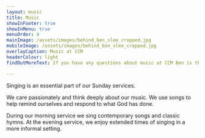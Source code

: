 ```yaml
---
layout: music
title: Music
showInFooter: true
showInMenu: true
menuOrder: 4
mainImage: /assets/images/behind_ben_slee_cropped.jpg
mobileImage: /assets/images/behind_ben_slee_cropped.jpg
overlayCaption: Music at CCM
headerColour: light
findOutMoreText: If you have any questions about music at CCM Ben is the person to get in touch with.

---
```

Singing is an essential part of our Sunday services.

We care passionately and think deeply about our music. We use songs to help remind ourselves and respond to what God has done.

During our morning service we sing contemporary songs and classic hymns. At the evening service, we enjoy extended times of singing in a more informal setting.